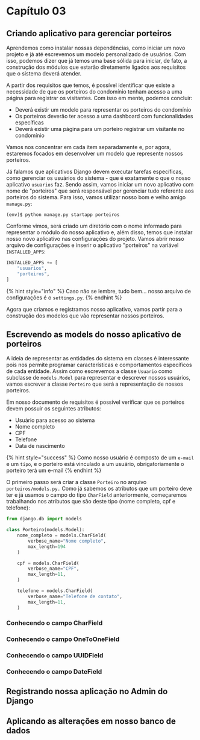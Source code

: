 # Capítulo 03

## Criando aplicativo para gerenciar porteiros

Aprendemos como instalar nossas dependências, como iniciar um novo projeto e já até escrevemos um modelo personalizado de usuários. Com isso, podemos dizer que já temos uma base sólida para iniciar, de fato, a construção dos módulos que estarão diretamente ligados aos requisitos que o sistema deverá atender.

A partir dos requisitos que temos, é possível identificar que existe a necessidade de que os porteiros do condomínio tenham acesso a uma página para registrar os visitantes. Com isso em mente, podemos concluir:

* Deverá existir um modelo para representar os porteiros do condomínio
* Os porteiros deverão ter acesso a uma dashboard com funcionalidades específicas
* Deverá existir uma página para um porteiro registrar um visitante no condomínio

Vamos nos concentrar em cada item separadamente e, por agora, estaremos focados em desenvolver um modelo que represente nossos porteiros. 

Já falamos que aplicativos Django devem executar tarefas específicas, como gerenciar os usuários do sistema - que é exatamente o que o nosso aplicativo `usuarios` faz. Sendo assim, vamos iniciar um novo aplicativo com nome de "porteiros" que será responsável por gerenciar tudo referente aos porteiros do sistema. Para isso, vamos utilizar nosso bom e velho amigo `manage.py`:

```text
(env)$ python manage.py startapp porteiros
```

Conforme vimos, será criado um diretório com o nome informado para representar o módulo do nosso aplicativo e, além disso, temos que instalar nosso novo aplicativo nas configurações do projeto. Vamos abrir nosso arquivo de configurações e inserir o aplicativo "porteiros" na variável `INSTALLED_APPS`:

```python
INSTALLED_APPS += [
    "usuarios",
    "porteiros",
]
```

{% hint style="info" %}
Caso não se lembre, tudo bem... nosso arquivo de configurações é o `settings.py`.
{% endhint %}

Agora que criamos e registramos nosso aplicativo, vamos partir para a construção dos modelos que vão representar nossos porteiros.

## Escrevendo as models do nosso aplicativo de porteiros

A ideia de representar as entidades do sistema em classes é interessante pois nos permite programar características e comportamentos específicos de cada entidade. Assim como escrevemos a classe `Usuario` como subclasse de `models.Model` para representar e descrever nossos usuários, vamos escrever a classe `Porteiro` que será a representação de nossos porteiros. 

Em nosso documento de requisitos é possível verificar que os porteiros devem possuir os seguintes atributos:

* Usuário para acesso ao sistema
* Nome completo
* CPF
* Telefone
* Data de nascimento

{% hint style="success" %}
Como nosso usuário é composto de um `e-mail` e um `tipo`, e o porteiro está vinculado a um usuário, obrigatoriamente o porteiro terá um e-mail
{% endhint %}

O primeiro passo será criar a classe `Porteiro` no arquivo `porteiros/models.py.` Como já sabemos os atributos que um porteiro deve ter e já usamos o campo do tipo `CharField` anteriormente, começaremos trabalhando nos atributos que são deste tipo \(nome completo, cpf e telefone\):

```python
from django.db import models

class Porteiro(models.Model):
    nome_completo = models.CharField(
        verbose_name="Nome completo",
        max_length=194
    )

    cpf = models.CharField(
        verbose_name="CPF",
        max_length=11,
    )

    telefone = models.CharField(
        verbose_name="Telefone de contato",
        max_length=11,
    )
```

### Conhecendo o campo CharField

### Conhecendo o campo OneToOneField

### Conhecendo o campo UUIDField

### Conhecendo o campo DateField



## Registrando nossa aplicação no Admin do Django

## Aplicando as alterações em nosso banco de dados







